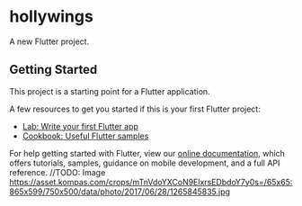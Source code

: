 # hollywings

A new Flutter project.

## Getting Started

This project is a starting point for a Flutter application.

A few resources to get you started if this is your first Flutter project:

- [Lab: Write your first Flutter app](https://flutter.dev/docs/get-started/codelab)
- [Cookbook: Useful Flutter samples](https://flutter.dev/docs/cookbook)

For help getting started with Flutter, view our
[online documentation](https://flutter.dev/docs), which offers tutorials,
samples, guidance on mobile development, and a full API reference.
//TODO: Image
https://asset.kompas.com/crops/mTnVdoYXCoN9ElxrsEDbdoY7y0s=/65x65:865x599/750x500/data/photo/2017/06/28/1265845835.jpg
